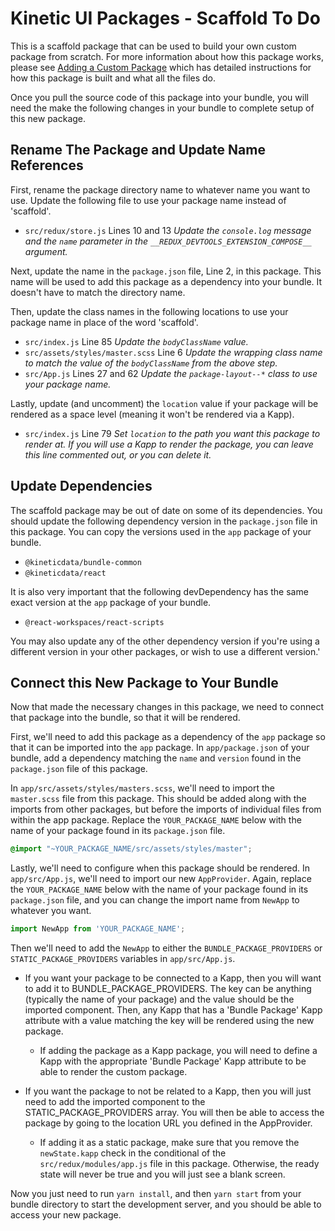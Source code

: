 # Kinetic UI Packages - Scaffold To Do

This is a scaffold package that can be used to build your own custom package from scratch. For more information about how this package works, please see [Adding a Custom Package](https://github.com/kineticdata/customer-project-default/blob/master/bundle/CUSTOM_PACKAGE.md) which has detailed instructions for how this package is built and what all the files do.

Once you pull the source code of this package into your bundle, you will need the make the following changes in your bundle to complete setup of this new package.

## Rename The Package and Update Name References

First, rename the package directory name to whatever name you want to use. Update the following file to use your package name instead of 'scaffold'.

- `src/redux/store.js` Lines 10 and 13 _Update the `console.log` message and the `name` parameter in the `__REDUX_DEVTOOLS_EXTENSION_COMPOSE__` argument._

Next, update the name in the `package.json` file, Line 2, in this package. This name will be used to add this package as a dependency into your bundle. It doesn't have to match the directory name.

Then, update the class names in the following locations to use your package name in place of the word 'scaffold'.

- `src/index.js` Line 85 _Update the `bodyClassName` value._
- `src/assets/styles/master.scss` Line 6 _Update the wrapping class name to match the value of the `bodyClassName` from the above step._
- `src/App.js` Lines 27 and 62 _Update the `package-layout--*` class to use your package name._

Lastly, update (and uncomment) the `location` value if your package will be rendered as a space level (meaning it won't be rendered via a Kapp).

- `src/index.js` Line 79 _Set `location` to the path you want this package to render at. If you will use a Kapp to render the package, you can leave this line commented out, or you can delete it._

## Update Dependencies

The scaffold package may be out of date on some of its dependencies. You should update the following dependency version in the `package.json` file in this package. You can copy the versions used in the `app` package of your bundle.

- `@kineticdata/bundle-common`
- `@kineticdata/react`

It is also very important that the following devDependency has the same exact version at the `app` package of your bundle.

- `@react-workspaces/react-scripts`

You may also update any of the other dependency version if you're using a different version in your other packages, or wish to use a different version.'

## Connect this New Package to Your Bundle

Now that made the necessary changes in this package, we need to connect that package into the bundle, so that it will be rendered.

First, we'll need to add this package as a dependency of the `app` package so that it can be imported into the `app` package. In `app/package.json` of your bundle, add a dependency matching the `name` and `version` found in the `package.json` file of this package.

In `app/src/assets/styles/masters.scss`, we'll need to import the `master.scss` file from this package. This should be added along with the imports from other packages, but before the imports of individual files from within the app package. Replace the `YOUR_PACKAGE_NAME` below with the name of your package found in its `package.json` file.

```scss
@import "~YOUR_PACKAGE_NAME/src/assets/styles/master";
```

Lastly, we'll need to configure when this package should be rendered. In `app/src/App.js`, we'll need to import our new `AppProvider`. Again, replace the `YOUR_PACKAGE_NAME` below with the name of your package found in its `package.json` file, and you can change the import name from `NewApp` to whatever you want.

```JavaScript
import NewApp from 'YOUR_PACKAGE_NAME';
```

Then we'll need to add the `NewApp` to either the `BUNDLE_PACKAGE_PROVIDERS` or `STATIC_PACKAGE_PROVIDERS` variables in `app/src/App.js`.

- If you want your package to be connected to a Kapp, then you will want to add it to BUNDLE_PACKAGE_PROVIDERS. The key can be anything (typically the name of your package) and the value should be the imported component. Then, any Kapp that has a 'Bundle Package' Kapp attribute with a value matching the key will be rendered using the new package.

  - If adding the package as a Kapp package, you will need to define a Kapp with the appropriate 'Bundle Package' Kapp attribute to be able to render the custom package.

- If you want the package to not be related to a Kapp, then you will just need to add the imported component to the STATIC_PACKAGE_PROVIDERS array. You will then be able to access the package by going to the location URL you defined in the AppProvider.

  - If adding it as a static package, make sure that you remove the `newState.kapp` check in the conditional of the `src/redux/modules/app.js` file in this package. Otherwise, the ready state will never be true and you will just see a blank screen.

Now you just need to run `yarn install`, and then `yarn start` from your bundle directory to start the development server, and you should be able to access your new package.
